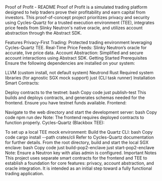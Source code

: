 Proof of Profit - README
Proof of Profit is a simulated trading platform designed to help traders prove their profitability and earn capital from investors. This proof-of-concept project prioritizes privacy and security using Cycles-Quartz for a trusted execution environment (TEE), integrates price feeds from Slinky Neutron's native oracle, and utilizes account abstraction through the Abstract SDK.

Features
Privacy-First Trading: Protected trading environment leveraging Cycles-Quartz TEE.
Real-Time Price Feeds: Slinky Neutron’s oracle for accurate, live price data.
Account Abstraction: Simplified and secure account interactions using Abstract SDK.
Getting Started
Prerequisites
Ensure the following dependencies are installed on your system:

LLVM (custom install, not default system)
Neutrond
Rust
Required system libraries (for agnostic SGX mock support)
just (CLI task runner)
Installation
Smart Contracts:

Deploy contracts to the testnet:
bash
Copy code
just publish-test
This builds and deploys contracts, and generates schemas needed for the frontend. Ensure you have testnet funds available.
Frontend:

Navigate to the web directory and start the development server:
bash
Copy code
npm run dev
Note: The frontend requires deployed contracts to function properly.
Cycles-Quartz (Blackbox TEE):

To set up a local TEE mock environment:
Build the Quartz CLI:
bash
Copy code
cargo install --path crates/cli
Refer to Cycles-Quartz documentation for further details.
From the root directory, build and start the local SGX enclave:
bash
Copy code
just build-pop2-enclave
just start-pop2-enclave
Note: Ensure a Neutron key with alias admin is configured.
Important Notes
This project uses separate smart contracts for the frontend and TEE to establish a foundation for core features: privacy, account abstraction, and oracle integration. It is intended as an initial step toward a fully functional trading application.
